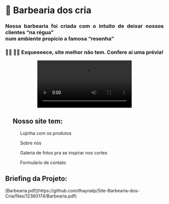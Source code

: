 # :haircut:  Barbearia dos cria    

### <p align='justify'>Nossa barbearia foi criada com o intuito de deixar nossos clientes “na régua” <br> num ambiente propício a famosa “resenha” </p>
### 


### :ng_woman:  :ng_man: Exqueeeece, site melhor não tem. Confere aí uma prévia! 



<p align="center">
<video src="https://user-images.githubusercontent.com/112887006/231934558-3ad11092-4b57-4da3-8dd6-96cb29bf03ee.mp4" />
</p>


<ul>
  <h2>Nosso site tem:</h2>
  <ol>Lojinha com os produtos</ol>
   <ol>Sobre nós</ol>
   <ol>Galeria de fotos pra se inspirar nos cortes</ol>
   <ol>Formulário de contato</ol>
</ul>

<h2>Briefing da Projeto:</h2>
[Barbearia.pdf](https://github.com/thaynalp/Site-Barbearia-dos-Cria/files/12360174/Barbearia.pdf)
